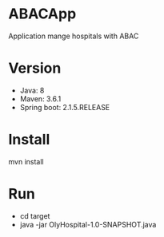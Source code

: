 # ABACApp
Application mange hospitals with ABAC

# Version
<ul>
<li>Java: 8</li>
<li>Maven: 3.6.1</li>
<li>Spring boot: 2.1.5.RELEASE</li>
</ul>

# Install
mvn install

# Run
<ul>
<li>cd target</li>
<li>java -jar OlyHospital-1.0-SNAPSHOT.java</li>
</ul>
